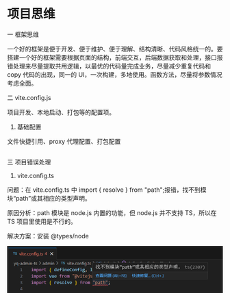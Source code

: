 # 项目思维

一 框架思维

一个好的框架是便于开发、便于维护、便于理解、结构清晰、代码风格统一的。要搭建一个好的框架需要根据页面的结构，前端交互，后端数据获取和处理，接口报错处理来尽量提取共用逻辑，以最优的代码量完成业务，尽量减少重复代码和 copy 代码的出现，同一的 UI，一次构建，多地使用。函数方法，尽量将参数情况考虑全面。

二 vite.config.js

项目开发、本地启动、打包等的配置项。

1. 基础配置

文件快捷引用、proxy 代理配置、打包配置

```js

```

三 项目错误处理

1. vite.config.ts

问题：在 vite.config.ts 中 import { resolve } from "path";报错，找不到模块“path”或其相应的类型声明。

原因分析：path 模块是 node.js 内置的功能，但 node.js 并不支持 TS，所以在 TS 项目里使用是不行的。

解决方案：安装 @types/node

<img src="../../../images/项目思维/1.jpg"/>
